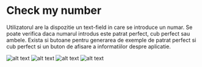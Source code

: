 # Check my number

Utilizatorul are la dispozitie un text-field in care se introduce un numar. Se poate verifica daca 
numarul introdus este patrat perfect, cub perfect sau ambele. Exista si butoane pentru generarea de 
exemple de patrat perfect si cub perfect si un buton de afisare a informatiilor despre aplicatie.

![alt text](https://github.com/OvidiuPles/check_my_number/blob/master/images/1.jfif)
![alt text](https://github.com/OvidiuPles/check_my_number/blob/master/images/2.jfif)
![alt text](https://github.com/OvidiuPles/check_my_number/blob/master/images/3.jfif)
![alt text](https://github.com/OvidiuPles/check_my_number/blob/master/images/4.jfif)